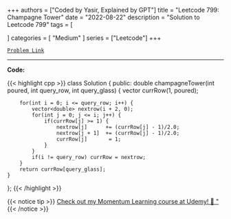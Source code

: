 
+++
authors = ["Coded by Yasir, Explained by GPT"]
title = "Leetcode 799: Champagne Tower"
date = "2022-08-22"
description = "Solution to Leetcode 799"
tags = [
    
]
categories = [
    "Medium"
]
series = ["Leetcode"]
+++



[`Problem Link`](https://leetcode.com/problems/champagne-tower/description/)

---

**Code:**

{{< highlight cpp >}}
class Solution {
public:
    double champagneTower(int poured, int query_row, int query_glass) {
        vector<double> currRow(1, poured);

        for(int i = 0; i <= query_row; i++) {
            vector<double> nextrow(i + 2, 0);
            for(int j = 0; j <= i; j++) {
                if(currRow[j] >= 1) {
                    nextrow[j]      += (currRow[j] - 1)/2.0;
                    nextrow[j + 1]  += (currRow[j] - 1)/2.0;
                    currRow[j]       = 1;
                }
            }
            if(i != query_row) currRow = nextrow;
        }
        return currRow[query_glass];
    }
};
{{< /highlight >}}



{{< notice tip >}}
[Check out my Momentum Learning course at Udemy! 🚀 "](https://www.udemy.com/course/blind-75-the-data-structures-and-algorithms-essentials/)
{{< /notice >}}

